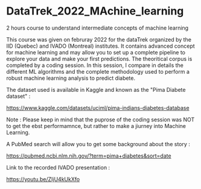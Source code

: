 # DataTrek_2022_MAchine_learning

2 hours course to understand intermediate concepts of machine learning

This course was given on februray 2022 for the dataTrek organized by the IID (Quebec) and IVADO (Montreal) institutes. 
It contains advanced concept for machine learning and may allow you to set up a complete pipeline to explore your data and make your first predictions. 
The theoritical corpus is completed by a coding session. In this session, I compare in details the different ML algorithms and the complete methodology used to perform a robust machine learning analysis to predict diabete. 

The dataset used is available in Kaggle and known as the "Pima Diabete dataset" :

  https://www.kaggle.com/datasets/uciml/pima-indians-diabetes-database
 
 Note : Please keep in mind that the puprose of the coding session was NOT to get the ebst performamnce, but rather to make a jiurney into Machine Learning. 

A PubMed search will allow you to get some background about the story : 

  https://pubmed.ncbi.nlm.nih.gov/?term=pima+diabetes&sort=date

Link to the recorded IVADO presentation :

  https://youtu.be/ZIjU4kUkXfo

